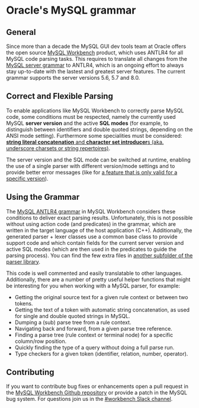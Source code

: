 # Oracle's MySQL grammar

## General

Since more than a decade the MySQL GUI dev tools team at Oracle offers the open source [MySQL Workbench](https://github.com/mysql/mysql-workbench) product, which uses ANTLR4 for all MySQL code parsing tasks. This requires to translate all changes from the [MySQL server grammar](https://github.com/mysql/mysql-server/blob/8.0/sql/sql_yacc.yy) to ANTLR4, which is an ongoing effort to always stay up-to-date with the lastest and greatest server features. The current grammar supports the server versions 5.6, 5.7 and 8.0.

## Correct and Flexible Parsing

To enable applications like MySQL Workbench to correctly parse MySQL code, some conditions must be respected, namely the currently used MySQL **server version** and the active **SQL modes** (for example, to distinguish between identifiers and double quoted strings, depending on the ANSI mode setting). Furthermore some specialities must be considered: [**string literal concatenation** and **character set introducer**s (aka. underscore charsets or string repertoires)](https://dev.mysql.com/doc/refman/8.0/en/string-literals.html).

The server version and the SQL mode can be switched at runtime, enabling the use of a single parser with different version/mode settings and to provide better error messages (like for [a feature that is only valid for a specific version](https://github.com/mysql/mysql-workbench/blob/8.0/modules/db.mysql.parser/src/mysql_parser_module.cpp#L391)).

## Using the Grammar

The [MySQL ANTLR4 grammar](https://github.com/mysql/mysql-workbench/tree/8.0/library/parsers/grammars) in MySQL Workbench considers these conditions to deliver exact parsing results. Unfortunately, this is not possible without using action code (and predicates) in the grammar, which are written in the target language of the host application (C++). Additionally, the generated parser + lexer classes use a common base class to provide support code and which contain fields for the current server version and active SQL modes (which are then used in the predicates to guide the parsing process). You can find the few extra files in [another subfolder of the parser library](https://github.com/mysql/mysql-workbench/tree/8.0/library/parsers/mysql).

This code is well commented and easily translatable to other languages. Additionally, there are a number of pretty useful helper functions that might be interesting for you when working with a MySQL parser, for example:

- Getting the original source text for a given rule context or between two tokens.
- Getting the text of a token with automatic string concatenation, as used for single and double quoted strings in MySQL.
- Dumping a (sub) parse tree from a rule context.
- Navigating back and forward, from a given parse tree reference.
- Finding a parse tree (rule context or terminal node) for a specific column/row position.
- Quickly finding the type of a query without doing a full parse run.
- Type checkers for a given token (identifier, relation, number, operator).

## Contributing

If you want to contribute bug fixes or enhancements open a pull request in the [MySQL Workbench Github repository](https://github.com/mysql/mysql-workbench/pulls) or provide a patch in the MySQL bug system. For questions join us in the [#workbench Slack channel](https://mysqlcommunity.slack.com/messages/C8THWN6PL).
